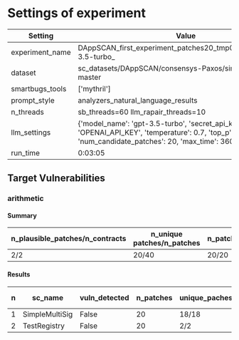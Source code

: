# Settings of experiment

| Setting | Value |
| --- | --- |
| experiment_name | DAppSCAN_first_experiment_patches20_tmp0.7_topp0.95_gpt-3.5-turbo_ |
| dataset | sc_datasets/DAppSCAN/consensys-Paxos/simple-multisig-master |
| smartbugs_tools | ['mythril'] |
| prompt_style | analyzers_natural_language_results |
| n_threads | sb_threads=60 llm_rapair_threads=10 |
| llm_settings | {'model_name': 'gpt-3.5-turbo', 'secret_api_key': 'OPENAI_API_KEY', 'temperature': 0.7, 'top_p': 0.95, 'num_candidate_patches': 20, 'max_time': 3600, 'stop': ['///']} |
| run_time | 0:03:05 |

## Target Vulnerabilities


### arithmetic

#### Summary
| n_plausible_patches/n_contracts | n_unique patches/n_patches | n_patches_compiles/n_unique_patches |
| --- | --- | --- |
| 2/2 | 20/40 | 20/20 |

#### Results
| n | sc_name | vuln_detected | n_patches | unique_paches_that_compile | best_patch | compiles | plausible_patch | mythril-0.23.15 |
| --- | --- | --- | --- | --- | --- | --- | --- | --- |
| 1 | SimpleMultiSig | False | 20 | 18/18 | patch_0 | True | True | Fix/Fix|
| 2 | TestRegistry | False | 20 | 2/2 | patch_0 | True | True | Fix/Fix|
